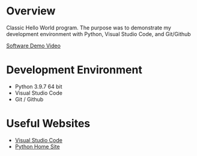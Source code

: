 # Overview

Classic Hello World program. The purpose was to demonstrate my development environment with Python, Visual Studio Code, and Git/Github

[Software Demo Video](http://youtube.link.goes.here)

# Development Environment

* Python 3.9.7 64 bit
* Visual Studio Code
* Git / Github


# Useful Websites
* [Visual Studio Code](https://code.visualstudio.com/download)
* [Python Home Site](https://www.python.org/)